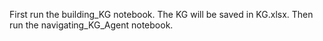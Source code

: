 First run the building_KG notebook. The KG will be saved in KG.xlsx.
Then run the navigating_KG_Agent notebook.